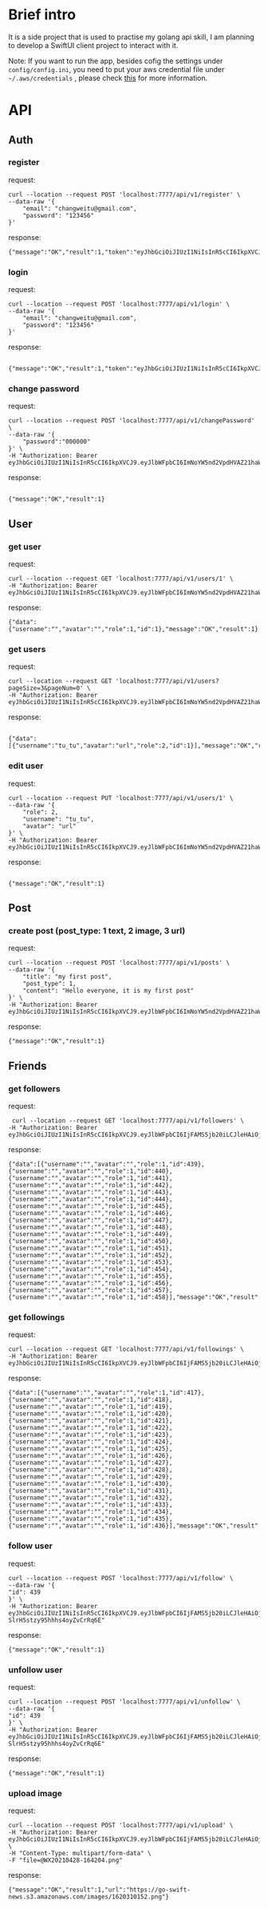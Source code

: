 # Brief intro
It is a side project that is used to practise my golang api skill, I am planning to develop 
a SwiftUI client project to interact with it.

Note: If you want to run the app, besides cofig the settings under `config/config.ini`, you need to put your aws credential file under `~/.aws/credentials` , please check [this](https://asanchez.dev/blog/upload-to-amazon-s3-with-golang/) for more information.

# API

## Auth

### register

request:
```shell
curl --location --request POST 'localhost:7777/api/v1/register' \
--data-raw '{
    "email": "changweitu@gmail.com",
    "password": "123456"
}'
```
response:
```shell
{"message":"OK","result":1,"token":"eyJhbGciOiJIUzI1NiIsInR5cCI6IkpXVCJ9.eyJlbWFpbCI6ImNoYW5nd2VpdHVAZ21haWwuY29tIiwiZXhwIjoxNjE5MTg0NjQyLCJpc3MiOiJnby1uZXdzIn0.Q_3qBVN2nTYpZ50YPrs32ciNQDnjusyPbt5REOOqzD8"}
```
### login
request:
```shell
curl --location --request POST 'localhost:7777/api/v1/login' \
--data-raw '{
    "email": "changweitu@gmail.com",
    "password": "123456"
}'
```
response:
```shell

{"message":"OK","result":1,"token":"eyJhbGciOiJIUzI1NiIsInR5cCI6IkpXVCJ9.eyJlbWFpbCI6ImNoYW5nd2VpdHVAZ21haWwuY29tIiwiZXhwIjoxNjE5MTg0OTI1LCJpc3MiOiJnby1uZXdzIn0.BovWURxcA0lhzV6dYlSxamUiJDgVx58YNJtIwp4iNCk"}%  
```

### change password
request:
```shell
curl --location --request POST 'localhost:7777/api/v1/changePassword' \
--data-raw '{
    "password":"000000"
}' \
-H "Authorization: Bearer eyJhbGciOiJIUzI1NiIsInR5cCI6IkpXVCJ9.eyJlbWFpbCI6ImNoYW5nd2VpdHVAZ21haWwuY29tIiwiZXhwIjoxNjE5MTg2NDQxLCJpc3MiOiJnby1uZXdzIn0.skk1eRMpeFM21q1e2VfjgAaesRja65ej6gF_VpbZs0A"  
```
response:
```shell

{"message":"OK","result":1}
```
## User

### get user
request: 
```shell
curl --location --request GET 'localhost:7777/api/v1/users/1' \
-H "Authorization: Bearer eyJhbGciOiJIUzI1NiIsInR5cCI6IkpXVCJ9.eyJlbWFpbCI6ImNoYW5nd2VpdHVAZ21haWwuY29tIiwiZXhwIjoxNjE5MTg1MTU3LCJpc3MiOiJnby1uZXdzIn0.6Tmy1O0pLj5UTyiljx7IWco20jS1laiT4EmAD6pJtKY"  
```
response:
```shell
{"data":{"username":"","avatar":"","role":1,"id":1},"message":"OK","result":1}
```

### get users
request:
```shell
curl --location --request GET 'localhost:7777/api/v1/users?pageSize=3&pageNum=0' \
-H "Authorization: Bearer eyJhbGciOiJIUzI1NiIsInR5cCI6IkpXVCJ9.eyJlbWFpbCI6ImNoYW5nd2VpdHVAZ21haWwuY29tIiwiZXhwIjoxNjE5MTg2NDQxLCJpc3MiOiJnby1uZXdzIn0.skk1eRMpeFM21q1e2VfjgAaesRja65ej6gF_VpbZs0A"
```
response:
```shell

{"data":[{"username":"tu_tu","avatar":"url","role":2,"id":1}],"message":"OK","result":1,"total":1}
```

### edit user
request:
```shell
curl --location --request PUT 'localhost:7777/api/v1/users/1' \
--data-raw '{
    "role": 2,
    "username": "tu_tu",
    "avatar": "url"
}' \
-H "Authorization: Bearer eyJhbGciOiJIUzI1NiIsInR5cCI6IkpXVCJ9.eyJlbWFpbCI6ImNoYW5nd2VpdHVAZ21haWwuY29tIiwiZXhwIjoxNjE5MTg1MTU3LCJpc3MiOiJnby1uZXdzIn0.6Tmy1O0pLj5UTyiljx7IWco20jS1laiT4EmAD6pJtKY"
```
response:
```shell

{"message":"OK","result":1} 
```
## Post

### create post (post_type: 1 text, 2 image, 3 url)
request:
```shell
curl --location --request POST 'localhost:7777/api/v1/posts' \
--data-raw '{
    "title": "my first post",
    "post_type": 1,
    "content": "Hello everyone, it is my first post"
}' \
-H "Authorization: Bearer eyJhbGciOiJIUzI1NiIsInR5cCI6IkpXVCJ9.eyJlbWFpbCI6ImNoYW5nd2VpdHVAZ21haWwuY29tIiwiZXhwIjoxNjE5MTg3OTYzLCJpc3MiOiJnby1uZXdzIn0.5llD3LSSFBS282070dEPhbBNWjW0FdlYaZuDzRJ5nSs"
```
response:
```shell
{"message":"OK","result":1}
```
## Friends
### get followers
request:
```shell
 curl --location --request GET 'localhost:7777/api/v1/followers' \ 
-H "Authorization: Bearer eyJhbGciOiJIUzI1NiIsInR5cCI6IkpXVCJ9.eyJlbWFpbCI6IjFAMS5jb20iLCJleHAiOjE2MTkzODc0MTksImlzcyI6ImdvLW5ld3MifQ.8wiry_aCUODCzpDzIj5fhtci474wA9pcN8CKsLprWJQ"
```
response:
```shell
{"data":[{"username":"","avatar":"","role":1,"id":439},{"username":"","avatar":"","role":1,"id":440},{"username":"","avatar":"","role":1,"id":441},{"username":"","avatar":"","role":1,"id":442},{"username":"","avatar":"","role":1,"id":443},{"username":"","avatar":"","role":1,"id":444},{"username":"","avatar":"","role":1,"id":445},{"username":"","avatar":"","role":1,"id":446},{"username":"","avatar":"","role":1,"id":447},{"username":"","avatar":"","role":1,"id":448},{"username":"","avatar":"","role":1,"id":449},{"username":"","avatar":"","role":1,"id":450},{"username":"","avatar":"","role":1,"id":451},{"username":"","avatar":"","role":1,"id":452},{"username":"","avatar":"","role":1,"id":453},{"username":"","avatar":"","role":1,"id":454},{"username":"","avatar":"","role":1,"id":455},{"username":"","avatar":"","role":1,"id":456},{"username":"","avatar":"","role":1,"id":457},{"username":"","avatar":"","role":1,"id":458}],"message":"OK","result":1,"total":20}
```
### get followings
request:
```shell
curl --location --request GET 'localhost:7777/api/v1/followings' \
-H "Authorization: Bearer eyJhbGciOiJIUzI1NiIsInR5cCI6IkpXVCJ9.eyJlbWFpbCI6IjFAMS5jb20iLCJleHAiOjE2MTkzODc0MTksImlzcyI6ImdvLW5ld3MifQ.8wiry_aCUODCzpDzIj5fhtci474wA9pcN8CKsLprWJQ"
```
response:
```shell
{"data":[{"username":"","avatar":"","role":1,"id":417},{"username":"","avatar":"","role":1,"id":418},{"username":"","avatar":"","role":1,"id":419},{"username":"","avatar":"","role":1,"id":420},{"username":"","avatar":"","role":1,"id":421},{"username":"","avatar":"","role":1,"id":422},{"username":"","avatar":"","role":1,"id":423},{"username":"","avatar":"","role":1,"id":424},{"username":"","avatar":"","role":1,"id":425},{"username":"","avatar":"","role":1,"id":426},{"username":"","avatar":"","role":1,"id":427},{"username":"","avatar":"","role":1,"id":428},{"username":"","avatar":"","role":1,"id":429},{"username":"","avatar":"","role":1,"id":430},{"username":"","avatar":"","role":1,"id":431},{"username":"","avatar":"","role":1,"id":432},{"username":"","avatar":"","role":1,"id":433},{"username":"","avatar":"","role":1,"id":434},{"username":"","avatar":"","role":1,"id":435},{"username":"","avatar":"","role":1,"id":436}],"message":"OK","result":1,"total":20}
```
### follow user
request:
```shell
curl --location --request POST 'localhost:7777/api/v1/follow' \
--data-raw '{
"id": 439
}' \
-H "Authorization: Bearer eyJhbGciOiJIUzI1NiIsInR5cCI6IkpXVCJ9.eyJlbWFpbCI6IjFAMS5jb20iLCJleHAiOjE2MTkzOTQ5NDMsImlzcyI6ImdvLW5ld3MifQ.vr43aOzy3ttE0J8C-SlrH5stzy95hhhs4oyZvCrRq6E"
```
response:
```shell
{"message":"OK","result":1}
```

### unfollow user
request:
```shell
curl --location --request POST 'localhost:7777/api/v1/unfollow' \
--data-raw '{
"id": 439
}' \
-H "Authorization: Bearer eyJhbGciOiJIUzI1NiIsInR5cCI6IkpXVCJ9.eyJlbWFpbCI6IjFAMS5jb20iLCJleHAiOjE2MTkzOTQ5NDMsImlzcyI6ImdvLW5ld3MifQ.vr43aOzy3ttE0J8C-SlrH5stzy95hhhs4oyZvCrRq6E"
```
response:
```shell
{"message":"OK","result":1}
```
### upload image
request:
```shell
curl --location --request POST 'localhost:7777/api/v1/upload' \
-H "Authorization: Bearer eyJhbGciOiJIUzI1NiIsInR5cCI6IkpXVCJ9.eyJlbWFpbCI6IjFAMS5jb20iLCJleHAiOjE2MjAzMTA1OTIsImlzcyI6ImdvLW5ld3MifQ.QNIyS3r5MNNyx_hQPb2ZpqZfzw0CO5wkQSLB64cPC4E" \
-H "Content-Type: multipart/form-data" \
-F "file=@WX20210428-164204.png"

```
response:
```shell
{"message":"OK","result":1,"url":"https://go-swift-news.s3.amazonaws.com/images/1620310152.png"}
```